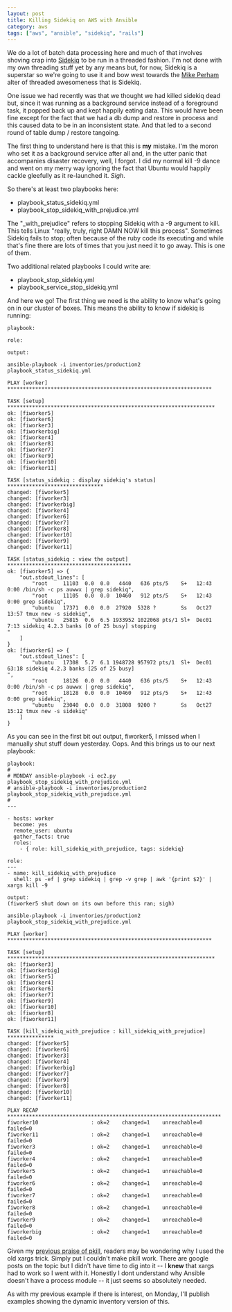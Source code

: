```yaml
---
layout: post
title: Killing Sidekiq on AWS with Ansible
category: aws
tags: ["aws", "ansible", "sidekiq", "rails"]
---
```

We do a lot of batch data processing here and much of that involves shoving crap into [Sidekiq](http://sidekiq.org/) to be run in a threaded fashion.  I'm not done with my own threading stuff yet by any means but, for now, Sidekiq is a superstar so we're going to use it and bow west towards the [Mike Perham](http://www.mikeperham.com/) alter of threaded awesomeness that is Sidekiq.

One issue we had recently was that we thought we had killed sidekiq dead but, since it was running as a background service instead of a foreground task, it popped back up and kept happily eating data.  This would have been fine except for the fact that we had a db dump and restore in process and this caused data to be in an inconsistent state.  And that led to a second round of table dump / restore tangoing.  

The first thing to understand here is that this is **my** mistake.  I'm the moron who set it as a background service after all and, in the utter panic that accompanies disaster recovery, well, I forgot.  I did my normal kill -9 dance and went on my merry way ignoring the fact that Ubuntu would happily cackle gleefully as it re-launched it.  *Sigh*.

So there's at least two playbooks here:

* playbook_status_sidekiq.yml
* playbook_stop_sidekiq_with_prejudice.yml

The "_with_prejudice" refers to stopping Sidekiq with a -9 argument to kill.  This tells Linux "really, truly, right DAMN NOW kill this process".  Sometimes Sidekiq fails to stop; often because of the ruby code its executing and while that's fine there are lots of times that you just need it to go away.  This is one of them.

Two additional related playbooks I could write are:

* playbook_stop_sidekiq.yml
* playbook_service_stop_sidekiq.yml

And here we go!  The first thing we need is the ability to know what's going on in our cluster of boxes.  This means the ability to know if sidekiq is running:

    playbook:
    
    role:
    
    output:
    
    ansible-playbook -i inventories/production2 playbook_status_sidekiq.yml

    PLAY [worker] ******************************************************************

    TASK [setup] *******************************************************************
    ok: [fiworker5]
    ok: [fiworker6]
    ok: [fiworker3]
    ok: [fiworkerbig]
    ok: [fiworker4]
    ok: [fiworker8]
    ok: [fiworker7]
    ok: [fiworker9]
    ok: [fiworker10]
    ok: [fiworker11]

    TASK [status_sidekiq : display sidekiq's status] *******************************
    changed: [fiworker5]
    changed: [fiworker3]
    changed: [fiworkerbig]
    changed: [fiworker4]
    changed: [fiworker6]
    changed: [fiworker7]
    changed: [fiworker8]
    changed: [fiworker10]
    changed: [fiworker9]
    changed: [fiworker11]

    TASK [status_sidekiq : view the output] ****************************************
    ok: [fiworker5] => {
        "out.stdout_lines": [
            "root     11103  0.0  0.0   4440   636 pts/5    S+   12:43   0:00 /bin/sh -c ps auwwx | grep sidekiq",
            "root     11105  0.0  0.0  10460   912 pts/5    S+   12:43   0:00 grep sidekiq",
            "ubuntu   17371  0.0  0.0  27920  5328 ?        Ss   Oct27  13:57 tmux new -s sidekiq",
            "ubuntu   25815  0.6  6.5 1933952 1022068 pts/1 Sl+  Dec01   7:13 sidekiq 4.2.3 banks [0 of 25 busy] stopping                                                                         "
        ]
    }
    ok: [fiworker6] => {
        "out.stdout_lines": [
            "ubuntu   17308  5.7  6.1 1948728 957972 pts/1  Sl+  Dec01  63:18 sidekiq 4.2.3 banks [25 of 25 busy]                                                                                 ",
            "root     18126  0.0  0.0   4440   636 pts/5    S+   12:43   0:00 /bin/sh -c ps auwwx | grep sidekiq",
            "root     18128  0.0  0.0  10460   912 pts/5    S+   12:43   0:00 grep sidekiq",
            "ubuntu   23040  0.0  0.0  31808  9200 ?        Ss   Oct27  15:12 tmux new -s sidekiq"
        ]
    }
    
As you can see in the first bit out output, fiworker5, I missed when I manually shut stuff down yesterday.  Oops.  And this brings us to our next playbook:

    playbook:
    #
    # MONDAY ansible-playbook -i ec2.py playbook_stop_sidekiq_with_prejudice.yml
    # ansible-playbook -i inventories/production2 playbook_stop_sidekiq_with_prejudice.yml
    #
    ---
  
    - hosts: worker
      become: yes
      remote_user: ubuntu
      gather_facts: true
      roles:
        - { role: kill_sidekiq_with_prejudice, tags: sidekiq}
    
    role:
    ---
    - name: kill_sidekiq_with_prejudice
      shell: ps -ef | grep sidekiq | grep -v grep | awk '{print $2}' | xargs kill -9
    
    output:
    (fiworker5 shut down on its own before this ran; sigh)
    
    ansible-playbook -i inventories/production2 playbook_stop_sidekiq_with_prejudice.yml

    PLAY [worker] ******************************************************************

    TASK [setup] *******************************************************************
    ok: [fiworker3]
    ok: [fiworkerbig]
    ok: [fiworker5]
    ok: [fiworker4]
    ok: [fiworker6]
    ok: [fiworker7]
    ok: [fiworker9]
    ok: [fiworker10]
    ok: [fiworker8]
    ok: [fiworker11]

    TASK [kill_sidekiq_with_prejudice : kill_sidekiq_with_prejudice] ***************
    changed: [fiworker5]
    changed: [fiworker6]
    changed: [fiworker3]
    changed: [fiworker4]
    changed: [fiworkerbig]
    changed: [fiworker7]
    changed: [fiworker9]
    changed: [fiworker8]
    changed: [fiworker10]
    changed: [fiworker11]

    PLAY RECAP *********************************************************************
    fiworker10                 : ok=2    changed=1    unreachable=0    failed=0
    fiworker11                 : ok=2    changed=1    unreachable=0    failed=0
    fiworker3                  : ok=2    changed=1    unreachable=0    failed=0
    fiworker4                  : ok=2    changed=1    unreachable=0    failed=0
    fiworker5                  : ok=2    changed=1    unreachable=0    failed=0
    fiworker6                  : ok=2    changed=1    unreachable=0    failed=0
    fiworker7                  : ok=2    changed=1    unreachable=0    failed=0
    fiworker8                  : ok=2    changed=1    unreachable=0    failed=0
    fiworker9                  : ok=2    changed=1    unreachable=0    failed=0
    fiworkerbig                : ok=2    changed=1    unreachable=0    failed=0

Given my [previous praise of pkill](https://fuzzygroup.github.io/blog/unix/2016/11/23/pkill-rocks.html), readers may be wondering why I used the old xargs trick.  Simply put I couldn't make pkill work.  There are google posts on the topic but I didn't have time to dig into it -- I **knew** that xargs had to work so I went with it.  Honestly I dont understand why Ansible doesn't have a process module -- it just seems so absolutely needed.

As with my previous example if there is interest, on Monday, I'll publish examples showing the dynamic inventory version of this.
